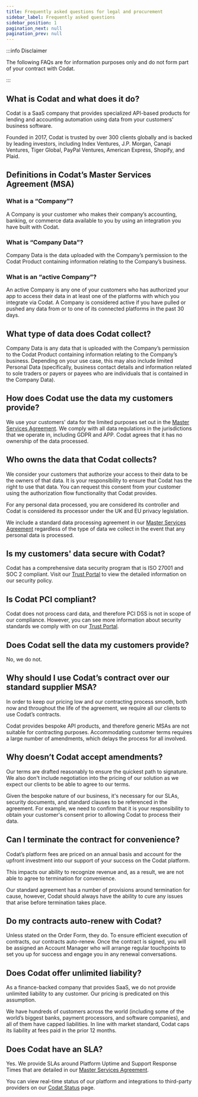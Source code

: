 ```yaml
---
title: Frequently asked questions for legal and procurement
sidebar_label: Frequently asked questions
sidebar_position: 1
pagination_next: null
pagination_prev: null
---
```


:::info Disclaimer

The following FAQs are for information purposes only and do not form part of your contract with Codat.

:::

## What is Codat and what does it do? 

Codat is a SaaS company that provides specialized API-based products for lending and accounting automation using data from your customers' business software.  

Founded in 2017, Codat is trusted by over 300 clients globally and is backed by leading investors, including Index Ventures, J.P. Morgan, Canapi Ventures, Tiger Global, PayPal Ventures, American Express, Shopify, and Plaid.

## Definitions in Codat’s Master Services Agreement (MSA)

### What is a “Company”? 

A Company is your customer who makes their company’s accounting, banking, or commerce data available to you by using an integration you have built with Codat. 

### What is “Company Data”? 

Company Data is the data uploaded with the Company’s permission to the Codat Product containing information relating to the Company’s business.

### What is an “active Company”? 

An active Company is any one of your customers who has authorized your app to access their data in at least one of the platforms with which you integrate via Codat. A Company is considered active if you have pulled or pushed any data from or to one of its connected platforms in the past 30 days.

## What type of data does Codat collect? 

Company Data is any data that is uploaded with the Company’s permission to the Codat Product containing information relating to the Company’s business. Depending on your use case, this may also include limited Personal Data (specifically, business contact details and information related to sole traders or payers or payees who are individuals that is contained in the Company Data). 

## How does Codat use the data my customers provide?

We use your customers' data for the limited purposes set out in the [Master Services Agreement](/master_services_agreement/). We comply with all data regulations in the jurisdictions that we operate in, including GDPR and APP. Codat agrees that it has no ownership of the data processed.

## Who owns the data that Codat collects? 

We consider your customers that authorize your access to their data to be the owners of that data. It is your responsibility to ensure that Codat has the right to use that data. You can request this consent from your customer using the authorization flow functionality that Codat provides. 

For any personal data processed, you are considered its controller and Codat is considered its processor under the UK and EU privacy legislation. 

We include a standard data processing agreement in our [Master Services Agreement](/master_services_agreement/) regardless of the type of data we collect in the event that any personal data is processed.

## Is my customers' data secure with Codat?

Codat has a comprehensive data security program that is ISO 27001 and SOC 2 compliant. Visit our [Trust Portal](https://trust.codat.io) to view the detailed information on our security policy.

## Is Codat PCI compliant?

Codat does not process card data, and therefore PCI DSS is not in scope of our compliance. However, you can see more information about security standards we comply with on our [Trust Portal](https://trust.codat.io). 

## Does Codat sell the data my customers provide?

No, we do not. 

## Why should I use Codat’s contract over our standard supplier MSA? 

In order to keep our pricing low and our contracting process smooth, both now and throughout the life of the agreement, we require all our clients to use Codat’s contracts.

Codat provides bespoke API products, and therefore generic MSAs are not suitable for contracting purposes. Accommodating customer terms requires a large number of amendments, which delays the process for all involved. 

## Why doesn’t Codat accept amendments?

Our terms are drafted reasonably to ensure the quickest path to signature. We also don't include negotiation into the pricing of our solution as we expect our clients to be able to agree to our terms.

Given the bespoke nature of our business, it's necessary for our SLAs, security documents, and standard clauses to be referenced in the agreement. For example, we need to confirm that it is your responsibility to obtain your customer's consent prior to allowing Codat to process their data.

## Can I terminate the contract for convenience? 

Codat’s platform fees are priced on an annual basis and account for the upfront investment into our support of your success on the Codat platform. 

This impacts our ability to recognize revenue and, as a result, we are not able to agree to termination for convenience. 

Our standard agreement has a number of provisions around termination for cause, however, Codat should always have the ability to cure any issues that arise before termination takes place.

## Do my contracts auto-renew with Codat? 

Unless stated on the Order Form, they do. To ensure efficient execution of contracts, our contracts auto-renew. Once the contract is signed, you will be assigned an Account Manager who will arrange regular touchpoints to set you up for success and engage you in any renewal conversations.

## Does Codat offer unlimited liability?

As a finance-backed company that provides SaaS, we do not provide unlimited liability to any customer. Our pricing is predicated on this assumption. 

We have hundreds of customers across the world (including some of the world’s biggest banks, payment processors, and software companies), and all of them have capped liabilities. In line with market standard, Codat caps its liability at fees paid in the prior 12 months.

## Does Codat have an SLA?

Yes. We provide SLAs around Platform Uptime and Support Response Times that are detailed in our [Master Services Agreement](/master_services_agreement/). 

You can view real-time status of our platform and integrations to third-party providers on our [Codat Status](https://status.codat.io/) page.